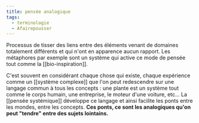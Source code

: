 ```yaml
---
title: pensée analogique
tags:
  - terminologie
  - Afairepousser
---
```

Processus de tisser des liens entre des éléments venant de domaines totalement différents et qui n'ont en apparence aucun rapport. Les métaphores par exemple sont un système qui active ce mode de pensée tout comme la [[bio-inspiration]].

C'est souvent en considérant chaque chose qui existe, chaque expérience comme un [[système complexe]] que l'on peut redescendre sur une langage commun à tous les concepts : une plante est un système tout comme le corps humain, une entreprise, le moteur d'une voiture, etc... La [[pensée systémique]] développe ce langage et ainsi facilite les ponts entre les mondes, entre les concepts. **Ces ponts, ce sont les analogiques qu'on peut "tendre" entre des sujets lointains.**